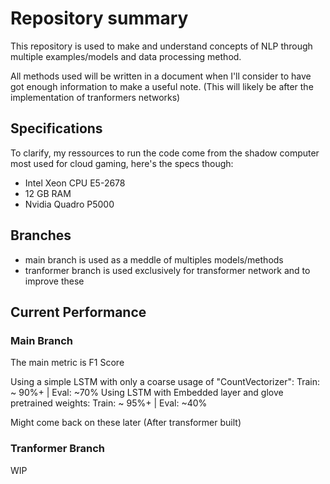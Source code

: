 # Repository summary

This repository is used to make and understand concepts of NLP through multiple examples/models and data processing method.

All methods used will be written in a document when I'll consider to have got enough information to make a useful note.
(This will likely be after the implementation of tranformers networks)

## Specifications
To clarify, my ressources to run the code come from the shadow computer most used for cloud gaming, here's the specs though:

- Intel Xeon CPU E5-2678
- 12 GB RAM
- Nvidia Quadro P5000

## Branches

- main branch is used as a meddle of multiples models/methods 
- tranformer branch is used exclusively for transformer network and to improve these 


## Current Performance

### Main Branch
The main metric is F1 Score

Using a simple LSTM with only a coarse usage of "CountVectorizer": 
    Train: ~ 90%+ | Eval: ~70%
Using LSTM with Embedded layer and glove pretrained weights:
    Train: ~ 95%+ | Eval: ~40%

Might come back on these later (After transformer built)

### Tranformer Branch

WIP
